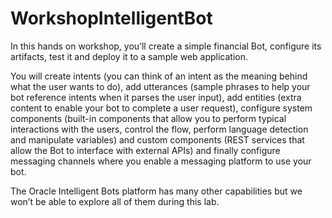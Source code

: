 # WorkshopIntelligentBot

In this hands on workshop, you’ll create a simple financial Bot, configure its artifacts, test it and deploy it to a sample web application.

You will create intents (you can think of an intent as the meaning behind what the user wants to do), add utterances (sample phrases to help your bot reference intents when it parses the user input), add entities (extra content to enable your bot to complete a user request), configure system components (built-in components that allow you to perform typical interactions with the users, control the flow, perform language detection and manipulate variables) and custom components (REST services that allow the Bot to interface with external APIs) and finally configure messaging channels where you enable a messaging platform to use your bot.

The Oracle Intelligent Bots platform has many other capabilities but we won’t be able to
explore all of them during this lab.
